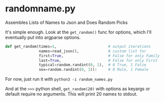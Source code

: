 # randomname.py
Assembles Lists of Names to Json and Does Random Picks

It's simple enough. Look at the `get_random()` func for options, which I'll eventually put into argparse options.

```python
def get_random(times=1,                       # output iterations
               names=read_json(),             # custom list for
               first=True,                    # False for only Family
               last=True,                     # False for only First
               typical=random.randint(0, 1),  # 0 True, 1 False
               sex=random.randint(0, 1)):     # 0 Male, 1 Female
```
    
For now, just run it with `python3 -i random_names.py`
    
And at the `>>>` python shell, `get_random(20)` with options as keyargs or default require no arguments. This will print 20 names to stdout.
